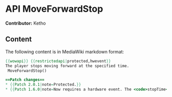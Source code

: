 # API MoveForwardStop

**Contributor:** Ketho

## Content

The following content is in MediaWiki markdown format:

```mediawiki
{{wowapi}} {{restrictedapi|protected,hwevent}}
The player stops moving forward at the specified time.
 MoveForwardStop()

==Patch changes==
* {{Patch 2.0.1|note=Protected.}}
* {{Patch 1.6.0|note=Now requires a hardware event. The <code>stopTime</code> parameter seems to be ignored.}}
```